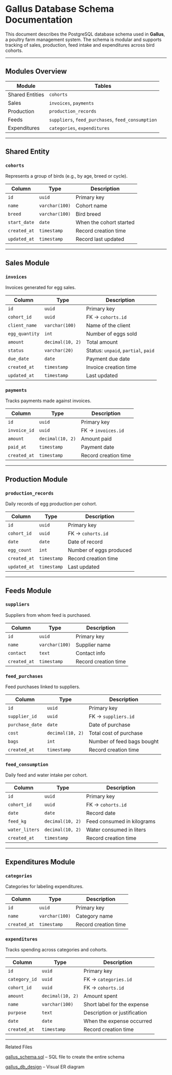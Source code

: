 # Gallus Database Schema Documentation

This document describes the PostgreSQL database schema used in **Gallus**, a poultry farm management system. The schema is modular and supports tracking of sales, production, feed intake and expenditures across bird cohorts.

---

##  Modules Overview

| Module          | Tables |
|------------------|--------|
| Shared Entities  | `cohorts` |
| Sales            | `invoices`, `payments` |
| Production       | `production_records` |
| Feeds            | `suppliers`, `feed_purchases`, `feed_consumption` |
| Expenditures     | `categories`, `expenditures` |

---

##  Shared Entity

### `cohorts`

Represents a group of birds (e.g., by age, breed or cycle).

| Column       | Type          | Description            |
|--------------|---------------|------------------------|
| `id`         | `uuid`        | Primary key            |
| `name`       | `varchar(100)`| Cohort name            |
| `breed`      | `varchar(100)`| Bird breed             |
| `start_date` | `date`        | When the cohort started|
| `created_at` | `timestamp`   | Record creation time   |
| `updated_at` | `timestamp`   | Record last updated    |

---

##  Sales Module

###  `invoices`

Invoices generated for egg sales.

| Column         | Type            | Description                         |
|----------------|------------------|-------------------------------------|
| `id`           | `uuid`           | Primary key                         |
| `cohort_id`    | `uuid`           | FK → `cohorts.id`                   |
| `client_name`  | `varchar(100)`   | Name of the client                  |
| `egg_quantity` | `int`            | Number of eggs sold                 |
| `amount`       | `decimal(10, 2)` | Total amount                        |
| `status`       | `varchar(20)`    | Status: `unpaid`, `partial`, `paid`|
| `due_date`     | `date`           | Payment due date                    |
| `created_at`   | `timestamp`      | Invoice creation time               |
| `updated_at`   | `timestamp`      | Last updated                        |

###  `payments`

Tracks payments made against invoices.

| Column       | Type            | Description                   |
|--------------|------------------|-------------------------------|
| `id`         | `uuid`           | Primary key                   |
| `invoice_id` | `uuid`           | FK → `invoices.id`            |
| `amount`     | `decimal(10, 2)` | Amount paid                   |
| `paid_at`    | `timestamp`      | Payment date                  |
| `created_at` | `timestamp`      | Record creation time          |

---

##  Production Module

###  `production_records`

Daily records of egg production per cohort.

| Column       | Type          | Description                |
|--------------|---------------|----------------------------|
| `id`         | `uuid`        | Primary key                |
| `cohort_id`  | `uuid`        | FK → `cohorts.id`          |
| `date`       | `date`        | Date of record             |
| `egg_count`  | `int`         | Number of eggs produced    |
| `created_at` | `timestamp`   | Record creation time       |
| `updated_at` | `timestamp`   | Last updated               |

---

##  Feeds Module

###  `suppliers`

Suppliers from whom feed is purchased.

| Column       | Type          | Description           |
|--------------|---------------|-----------------------|
| `id`         | `uuid`        | Primary key           |
| `name`       | `varchar(100)`| Supplier name         |
| `contact`    | `text`        | Contact info          |
| `created_at` | `timestamp`   | Record creation time  |

###  `feed_purchases`

Feed purchases linked to suppliers.

| Column         | Type             | Description                |
|----------------|------------------|----------------------------|
| `id`           | `uuid`           | Primary key                |
| `supplier_id`  | `uuid`           | FK → `suppliers.id`        |
| `purchase_date`| `date`           | Date of purchase           |
| `cost`         | `decimal(10, 2)` | Total cost of purchase     |
| `bags`         | `int`            | Number of feed bags bought |
| `created_at`   | `timestamp`      | Record creation time       |

###  `feed_consumption`

Daily feed and water intake per cohort.

| Column         | Type             | Description                    |
|----------------|------------------|--------------------------------|
| `id`           | `uuid`           | Primary key                    |
| `cohort_id`    | `uuid`           | FK → `cohorts.id`              |
| `date`         | `date`           | Record date                    |
| `feed_kg`      | `decimal(10, 2)` | Feed consumed in kilograms     |
| `water_liters` | `decimal(10, 2)` | Water consumed in liters       |
| `created_at`   | `timestamp`      | Record creation time           |

---

##  Expenditures Module
###  `categories`

Categories for labeling expenditures.

| Column       | Type          | Description           |
|--------------|---------------|-----------------------|
| `id`         | `uuid`        | Primary key           |
| `name`       | `varchar(100)`| Category name         |
| `created_at` | `timestamp`   | Record creation time  |

###  `expenditures`

Tracks spending across categories and cohorts.

| Column       | Type             | Description                        |
|--------------|------------------|------------------------------------|
| `id`         | `uuid`           | Primary key                        |
| `category_id`| `uuid`           | FK → `categories.id`               |
| `cohort_id`  | `uuid`           | FK → `cohorts.id`                  |
| `amount`     | `decimal(10, 2)` | Amount spent                       |
| `name`       | `varchar(100)`   | Short label for the expense        |
| `purpose`    | `text`           | Description or justification       |
| `date`       | `date`           | When the expense occurred          |
| `created_at` | `timestamp`      | Record creation time               |

---


Related Files

[gallus_schema.sql]("gallus_schema.sql") – SQL file to create the entire schema

[gallus_db_design]("gallus_db_design.pdf") – Visual ER diagram
